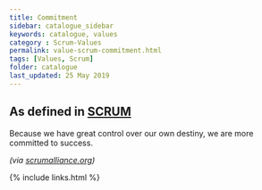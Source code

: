 ```yaml
---
title: Commitment
sidebar: catalogue_sidebar
keywords: catalogue, values
category : Scrum-Values
permalink: value-scrum-commitment.html
tags: [Values, Scrum]
folder: catalogue
last_updated: 25 May 2019
---
```


## As defined in [SCRUM](scrum-archetype)
Because we have great control over our own destiny, we are more committed to success.

*(via [scrumalliance.org](https://www.scrumalliance.org/why-scrum/core-scrum-values-roles))*

{% include links.html %}
